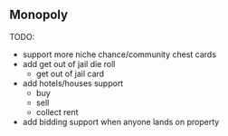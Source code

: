 ## Monopoly

TODO:

- support more niche chance/community chest cards
- add get out of jail die roll
  - get out of jail card
- add hotels/houses support
  - buy
  - sell
  - collect rent
- add bidding support when anyone lands on property

